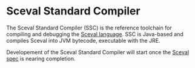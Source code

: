 # Sceval Standard Compiler

The Sceval Standard Compiler (SSC) is the reference toolchain for compiling and debugging the [Sceval language](https://github.com/coffeenotfound/sceval-spec). SSC is Java-based and compiles Sceval into JVM bytecode, executable with the JRE.

Developement of the Sceval Standard Compiler will start once the [Sceval spec](https://github.com/coffeenotfound/sceval-spec) is nearing completion.
